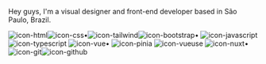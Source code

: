 Hey guys, I'm a visual designer and front-end developer based in São Paulo, Brazil.

![icon-html](https://github.com/fa-bs/fa-bs/assets/109015342/ed017a69-24ce-413c-a997-a93137122420)![icon-css](https://github.com/fa-bs/fa-bs/assets/109015342/71f78eae-b40d-40c7-b6e7-2bf67ff3cfa9)•![icon-tailwind](https://github.com/fa-bs/fa-bs/assets/109015342/6b925369-fabe-4d62-87df-eb5cc0e9725f)![icon-bootstrap](https://github.com/fa-bs/fa-bs/assets/109015342/8a367688-6b07-4352-93b7-1d0258f9c911)• ![icon-javascript](https://github.com/fa-bs/fa-bs/assets/109015342/bb599d0e-c4df-4e53-b05f-6d4ff6119bd1)![icon-typescript](https://github.com/fa-bs/fa-bs/assets/109015342/d8f5335d-dbc8-4dff-ba97-53f34936be0f)
![icon-vue](https://github.com/fa-bs/fa-bs/assets/109015342/3838815f-e21a-4f20-937f-32d66d55aafa)• ![icon-pinia](https://github.com/fa-bs/fa-bs/assets/109015342/d481d67e-804f-42d4-80eb-dbdea7335047) ![icon-vueuse](https://github.com/fa-bs/fa-bs/assets/109015342/b45b4772-87e4-478e-8d77-7233a9bdef6f)
![icon-nuxt](https://github.com/fa-bs/fa-bs/assets/109015342/bf6f080e-ee64-4731-835f-b02626fe42a2)• ![icon-git](https://github.com/fa-bs/fa-bs/assets/109015342/fec2b674-ca0f-4e5e-9829-c489ed24857f)![icon-github](https://github.com/fa-bs/fa-bs/assets/109015342/eb9c0ccd-bae0-4a36-b682-a265b8b86293)


<!--
**fa-bs/fa-bs** is a ✨ _special_ ✨ repository because its `README.md` (this file) appears on your GitHub profile.

Here are some ideas to get you started:

- 🔭 I’m currently working on ...
- 🌱 I’m currently learning ...
- 👯 I’m looking to collaborate on ...
- 🤔 I’m looking for help with ...
- 💬 Ask me about ...
- 📫 How to reach me: ...
- 😄 Pronouns: ...
- ⚡ Fun fact: ...
-->
